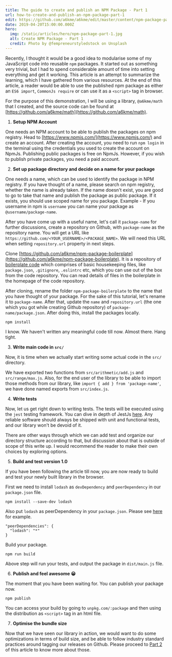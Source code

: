 ```yaml
---
title: The guide to create and publish an NPM Package - Part 1
url: how-to-create-and-publish-an-npm-package-part-1
edit: https://github.com/a6kme/a6kme/edit/master/content/npm-package-part-1.md
date: 2019-04-20T15:00:00.000Z
hero:
  img: /static/articles/hero/npm-package-part-1.jpg
  alt: Create NPM Package - Part 1
  credit: Photo by @fempreneurstyledstock on Unsplash
---
```

Recently, I thought it would be a good idea to modularise some of my JavaScript code into reusable `npm` packages. It started out as something very trivial, but I had to spend considerable amount of time into setting everything and get it working. This article is an attempt to summarize the learning, which I have gathered from various resources. At the end of this article, a reader would be able to use the published npm package as either an `ES6 import`, `CommonJs require` or can use it as a `<script>` tag in browser. 

For the purpose of this demonstration, I will be using a library, `@a6kme/math` that I created, and the source code can be found at [https://github.com/a6kme/math](https://github.com/a6kme/math).

1) **Setup NPM Account**

One needs an NPM account to be able to publish the packages on npm registry. Head to [https://www.npmjs.com/](https://www.npmjs.com/) and create an account. After creating the account, you need to run `npm login` in the terminal using the credentials you used to create the account on NpmJs. Publishing public packages is free on NpmJs. However, if you wish to publish private packages, you need a paid account.

2) **Set up package directory and decide on a name for your package**

One needs a name, which can be used to identify the package in NPM registry. If you have thought of a name, please search on npm registry, whether the name is already taken. If the name doesn't exist, you are good to go to take that name and publish the package as public package. If it exists, you should use scoped name for you package. Example - If you username in npm is `username` you can name your package as `@username/package-name`. 

After you have come up with a useful name, let's call it `package-name` for further discussions, create a repository on Github, with `package-name` as the repository name. You will get a URL like `https://github.com/<YOUR_USERNAME>/<PACKAGE_NAME>`. We will need this URL when setting `repository.url` property in next steps.

Clone [https://github.com/a6kme/npm-package-boilerplate](https://github.com/a6kme/npm-package-boilerplate). It is a repository of  [boilerplate code](https://en.wikipedia.org/wiki/Boilerplate_code) which comprises of basic housekeeping files, like `package.json`, `.gitignore`, `.eslintrc` etc, which you can use out of the box from the code repository. You can read details of files in the boilerplate in the homepage of the code repository. 

After cloning, rename the folder `npm-package-boilerplate` to the name that you have thought of your package. For the sake of this tutorial, let's rename it to `package-name`. After that, update the `name` and `repository.url` (the one which you got while creating Github repository) of `package-name/package.json`. After doing this, install the packages locally. 
```
npm install
```

I know. We haven't written any meaningful code till now. Almost there. Hang tight.

3) **Write main code in `src/`**

Now, it is time when we actually start writing some actual code in the `src/` directory. 
<script src="https://gist.github.com/a6kme/49b70c2ae81c62e3ea3efd661bbe7de2.js"></script>
We have exported two functions from `src/arithmetic/add.js` and `src/range/max.js`. Also, for the end user of the library to be able to import those methods from our library, like `import { add } from 'package-name'`, we have done named exports from `src/index.js`.

4) **Write tests**

Now, let us get right down to writing tests. The tests will be executed using the `jest` testing framework. You can dive in depth of JestJs [here](https://jestjs.io/). Any reliable software should always be shipped with unit and functional tests, and our library won't be devoid of it. 
<script src="https://gist.github.com/a6kme/2a82990b39030ebae7b20d9fb455570a.js"></script>
There are other ways through which we can add test and organize our directory structure according to that, but discussion about that is outside of scope of this write up. I would recommend the reader to make their own choices by exploring options.

5) **Build and test version 1.0**

If you have been following the article till now, you are now ready to build and test your newly built library in the browser. 

First we need to install `lodash` as `devDependency` and `peerDependency` in our `package.json` file. 
```
npm install --save-dev lodash
```
Also put `lodash` as peerDependency in your `package.json`. Please see [here](https://github.com/a6kme/math/blob/e3ed25393eeee84f94d3050b0b8ec5f63f6ddad3/package.json#L42) for example. 
```
"peerDependencies": {
  "lodash": "*"
}
```
Build your package. 
```
npm run build
```
Above step will run your tests, and output the package in `dist/main.js` file. 


6) **Publish and feel awesome 😀**

The moment that you have been waiting for. You can publish your package now. 
```
npm publish
```
You can access your build by going to `unpkg.com/:package` and then using the distribution as `<script>` tag in an html file.

7) **Optimise the bundle size**

Now that we have seen our library in action, we would want to do some optimizations in terms of build size, and be able to follow industry standard practices around tagging our releases on Github. Please proceed to [Part 2](/articles/how-to-create-and-publish-an-npm-package-part-2) of this article to know more about those. 